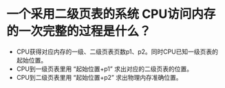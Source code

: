 # 一个采用二级页表的系统 CPU访问内存的一次完整的过程是什么？

 - CPU获得对应内存的一级、二级页表页数p1、p2。同时CPU已知一级页表的起始位置。
 - CPU到一级页表里用 “起始位置+p1” 求出对应的二级页表的位置。
 - CPU到二级页表里用 “起始位置+p2” 求出物理内存准确位置。
   
